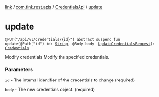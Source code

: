 [link](../../index.md) / [com.tink.rest.apis](../index.md) / [CredentialsApi](index.md) / [update](./update.md)

# update

`@PUT("/api/v1/credentials/{id}") abstract suspend fun update(@Path("id") id: `[`String`](https://kotlinlang.org/api/latest/jvm/stdlib/kotlin/-string/index.html)`, @Body body: `[`UpdateCredentialsRequest`](../../com.tink.rest.models/-update-credentials-request/index.md)`): `[`Credentials`](../../com.tink.rest.models/-credentials/index.md)

Modify credentials
Modify the specified credentials.

### Parameters

`id` - The internal identifier of the credentials to change (required)

`body` - The new credentials object. (required)